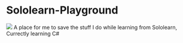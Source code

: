 # Sololearn-Playground
![](https://img.shields.io/twitter/follow/Deanosim.svg?label=Stalk%20me&style=social)
A place for me to save the stuff I do while learning from Sololearn, Currectly learning C#
